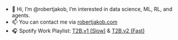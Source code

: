 - 👋 Hi, I’m @robertjakob, I’m interested in data science, ML, RL, and agents.
- 📫 You can contact me via [robertjakob.com](https://robertjakob.com)
- 🎧 Spotify Work Playlist: [T2B.v1 (Slow)](https://open.spotify.com/playlist/7kiFt9ZeVeLLsmNB3gMM7J?si=6f2d04bcfb6d4e35) & [T2B.v2 (Fast)](https://open.spotify.com/playlist/3wEUCfV7an0nXnaQnbZU0h?si=0379efeadd544d15)


